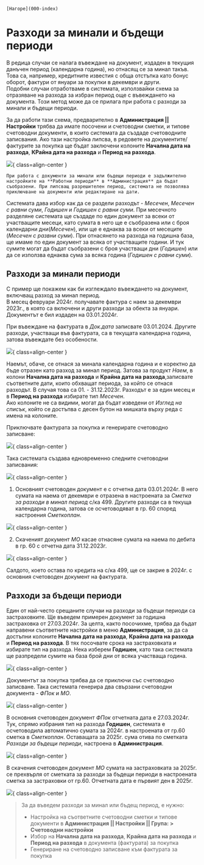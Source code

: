 ```{only} html
[Нагоре](000-index)
```
 
# Разходи за минали и бъдещи периоди

В редица случаи се налага въвеждане на документ, издаден в текущия данъчен период (календарна година), но отнасящ се за минал такъв. Това са, например, кредитните известия с обща отстъпка като бонус оборот, фактури  от януари за покупки в декември и други.  
Подобни случаи отработваме в системата, използвайки схема за отразяване на разхода за избран период още с въвеждането на документа. Този метод може да се прилага при работа с разходи за минали и бъдещи периоди.

За да работи тази схема, предварително в **Администрация || Настройки** трябва да имате посочени и счетоводни сметки, и типове счетоводни документи, в които системата да създаде счетоводните записвания. Ако тази настройка липсва, в редовете на документите/фактурите за покупка ще бъдат заключени колоните **Начална дата на разхода**, **КРайна дата на разхода** и **Период на разхода**.

![](20240327-def-expenses1.png){ class=align-center }

```{tip}
При работа с документи за минали или бъдещи периоди е задължително настройките на **Работни периоди** в **Администрация** да бъдат съобразени. При липсващ разрешителен период, системата не позволява приключване на документи или редактиране на дати.
```

Системата дава избор как да се раздели разходът - *Месечен*, *Месечен с равни суми*, *Годишен* и *Годишен с равни суми*.
При месечното разделяне системата ще създаде по един документ за всеки от участващите месеци, като сумата в него ще е съобразена или с броя календарни дни(*Месечен*), или ще е еднаква за всеки от месеците (*Месечен с развни суми*). При отнасянето на разхода на годишна база, ще имаме по един документ за всяка от участващите години. И тук сумите могат да бъдат съобразени с броя участващи дни (*Годишен*) или да се използва еднаква сума за всяка година (*Годишен с равни суми*). 

## Разходи за минали периоди

С пример ще покажем как би изглеждало въвеждането на документ, включващ разход за минал период.  
В месец февруари 2024г. получавате фактура с наем за декември 2023г., в която са включени и други разходи за обекта за януари. Документът е бил издаден на 03.01.2024г.  

При въвеждане на фактурата в *Док.дата* записвате 03.01.2024. Другите разходи, участващи във фактурата, са в текущата календарна година, затова въвеждате без особености. 
 
![](20240327-def-expenses2.png){ class=align-center }

Наемът, обаче, се отнася за минала календарна година и е коректно да бъде отразен като разход за минал период. Затова за продукт *Наем*, в колони **Начална дата на разхода** и **Крайна дата на разхода**,записвате съответните дати, които обхващат периода, за който се отнася разходът. В случая това са 01. - 31.12.2023г. Разходът е за един месец и в **Период на разхода** избирате тип *Месечен*.  
Ако колоните не са видими, могат да бъдат изведени от *Изглед на списък*, който се достъпва с десен бутон на мишката върху реда с имена на колоните.  

Приключвате фактурата за покупка и генерирате счетоводно записване:

![](20240327-def-expenses3.png){ class=align-center }

Така системата създава едновременно следните счетоводни записвания:

![](20240327-def-expenses4.png){ class=align-center }

1. Основният счетоводен документ е с отчетна дата 03.01.2024г. В него сумата на наема от декември е отразена в настроената за *Сметка за разходи в минал период* с/ка 499. Другите разходи са в текуща календарна година, затова се осчетоводяват в гр. 60 според настроения *Сметкоплан*.
  
![](20240327-def-expenses5.png){ class=align-center }

2. Скаченият документ *МО* касае отнасяне сумата на наема по дебита в гр. 60 с отчетна дата 31.12.2023г. 

![](20240327-def-expenses6.png){ class=align-center }

Салдото, което остава по кредита на с/ка 499, ще се закрие в 2024г. с основния счетоводен документ на фактурата.

## Разходи за бъдещи периоди

Един от най-често срещаните случаи на разходи за бъдещи периоди са застраховките. Ще въведем примерен документ за годишна застраховка от 27.03.2024г. За целта, както посочихме, трябва да бъдат направени съответните настройки в меню **Администрация**, за да са достъпни колоните  **Начална дата на разхода**, **Крайна дата на разхода** и **Период на разхода**. В тях посочвате срока на застраховката и избирате тип на разхода. Нека изберем **Годишен**, като така системата ще разпредели сумите на база брой дни от всяка участваща година.

![](20240327-def-expenses7.png){ class=align-center }

Документът за покупка трябва да се приключи със счетоводно записване. Така системата генерира два свързани счетоводни документа - *ФПок* и *МО*.

![](20240327-def-expenses8.png){ class=align-center }

В основния счетоводен документ *ФПок* отчетната дата е 27.03.2024г. Тук, спрямо избрания тип на разхода **Годишен**, системата е осчетоводила автоматично сумата за 2024г. в настроената от гр.60 сметка в *Сметкоплан*. Оставащата за 2025г. сума отива по сметката *Разходи за бъдещи периоди*, настроена в **Администрация**.

![](20240327-def-expenses9.png){ class=align-center }

В скачения счетоводен документ *МО* сумата на застраховката за 2025г. се прехвърля от сметката за разходи за бъдещи периоди в настроената сметка за застраховки от гр.60.
Отчетната дата е първият ден в 2025г.

![](20240327-def-expenses10.png){ class=align-center }

> За да въведем разходи за минал или бъдещ период, е нужно:  
> - Настройка на съответните счетоводни сметки и типове документи в **Администрация || Настройки || Група: > Счетоводни настройки**  
> - Избор на **Начална дата на разхода**, **Крайна дата на разхода** и **Период на разхода** в документа (фактурата) за покупка  
> - Генериране на счетоводно записване към фактурата за покупка